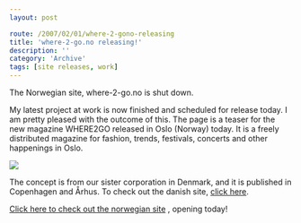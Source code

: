 ```yaml
---
layout: post

route: /2007/02/01/where-2-gono-releasing
title: 'where-2-go.no releasing!'
description: ''
category: 'Archive'
tags: [site releases, work]
---
```


<div class="alert alert-warning" role="alert"><span class="glyphicon glyphicon-warning-sign"></span>The Norwegian site, where-2-go.no is shut down.</div>

My latest project at work is now finished and scheduled for release today. I am
pretty pleased with the outcome of this. The page is a teaser for the new
magazine WHERE2GO released in Oslo (Norway) today. It is a freely distributed
magazine for fashion, trends, festivals, concerts and other happenings in Oslo.

<img src="/img/blog/img38ce2f1fb40d57c9b6dadb814ef449ea.png" class="ph"/>

The concept is from our sister corporation in Denmark, and it is published in
Copenhagen and Århus. To check out the danish site,
<a class="ph" target="_blank" rel="noopener noreferrer" href="http://www.where2go.dk">click
here</a>.

<a class="ph" target="_blank" rel="noopener noreferrer" href="http://where-2-go.no">Click
here to check out the norwegian site</a> , opening today!
